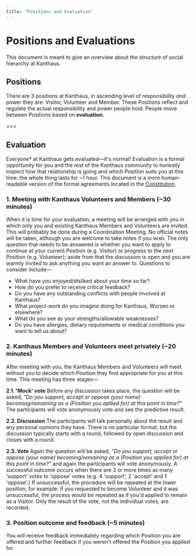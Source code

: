 ```yaml
---
title: "Positions and Evaluation"
---
```


# Positions and Evaluations
This document is meant to give an overview about the structure of social hierarchy at Kanthaus.

## Positions
There are 3 positions at Kanthaus, in ascending level of responsibility *and* power they are: Visitor, Volunteer and Member. These Positions reflect and regulate the actual responsibility and power people hold. People move between Positions based on **evaluation.**

===

## Evaluation
Everyone* at Kanthaus gets evaluated—it's normal! Evaluation is a formal opportunity for you and the rest of the Kanthaus community to honestly inspect how that relationship is going and which Position suits you at this time: the whole thing lasts for ~1 hour. This document is a more human-readable version of the formal agreements located in the [Constitution](../constitution).

### 1. Meeting with Kanthaus Volunteers and Members (~30 minutes)
When it is time for your evaluation, a meeting will be arranged with you in which only you and existing Kanthaus Members and Volunteers are invited. This will probably be done during a Coordination Meeting. No official notes will be taken, although you are welcome to take notes if you wish. The only question that needs to be answered is whether you want to apply to continue at your current Position (e.g. Visitor) or progress to the next Position (e.g. Volunteer); aside from that the discussion is open and you are warmly invited to ask anything you want an answer to. Questions to consider include—

- What have you enjoyed/disliked about your time so far?
- How do you prefer to receive critical feedback?
- Do you have any outstanding conflicts with people involved at Kanthaus?
- What project-work do you imagine doing for Kanthaus, Wurzen or elsewhere?
- What do you see as your strengths/allowable weaknesses?
- Do you have allergies, dietary requirements or medical conditions you want to tell us about?

### 2. Kanthaus Members and Volunteers meet privately (~20 minutes)
After meeting with you, the Kanthaus Members and Volunteers will meet without you to decide which Position they find appropriate for you at this time. This meeting has three stages—

**2.1. 'Mock' vote**
Before any discussion takes place, the question will be asked, _"Do you support, accept or oppose (your name) becoming/remaining as a (Position you apllied for) at this point in time?"_ The participants will vote anonymously vote and see the predictive result.

**2.2. Discussion**
The participants will talk personally about the result and any personal opinions they have. There is no particular format, but the discussion typically starts with a round, followed by open discussion and closes with a round.

**2.3. Vote**
Again the question will be asked, _"Do you support, accept or oppose (your name) becoming/remaining as a (Position you applied for) at this point in time?"_ and again the participants will vote anonymously. A successful outcome occurs when there are 3 or more times as many ‘support’ votes to ‘oppose’ votes (e.g. 4 'support', 2 'accept' and 1 'oppose'.) If unsuccessful, the procedure will be repeated at the lower position, for example: if you requested to become Volunteer and it was unsuccessful, the process would be repeated as if you'd applied to remain as a Visitor. Only the result of the vote, not the individual votes, are recorded.

### 3. Position outcome and feedback (~5 minutes)
You will receive feedback immediately regarding which Position you are offered and further feedback if you weren't offered the Position you applied for.
